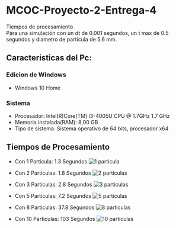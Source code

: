 # MCOC-Proyecto-2-Entrega-4
Tiempos de procesamiento  
Para una simulación con un dt de 0.001 segundos, un t max de 0.5 segundos y diametro de particula de 5.6 mm.

## Caracteristicas del Pc:

### Edicion de Windows
- Windows 10 Home

### Sistema
- Procesador: Intel(R)Core(TM) i3-4005U CPU @ 1.7GHz 1.7 GHz
- Memoria instalada(RAM): 8,00 GB
- Tipo de sistema: Sistema operativo de 64 bits, procesador x64

## Tiempos de Procesamiento

- Con 1 Particula: 1.3 Segundos
![1 particula](https://user-images.githubusercontent.com/53497030/66605532-a5b8af80-eb86-11e9-8f92-e86711682c50.png)

- Con 2 Particulas: 1.8 Segundos
![2 particulas](https://user-images.githubusercontent.com/53497030/66605531-a5b8af80-eb86-11e9-95b3-ee7f41371eb2.png)

- Con 3 Particulas: 2.8 Segundos
![3 particulas](https://user-images.githubusercontent.com/53497030/66605530-a5b8af80-eb86-11e9-8427-faedcb458731.png)

- Con 5 Particulas: 7.2 Segundos
![5 particulas](https://user-images.githubusercontent.com/53497030/66605529-a5201900-eb86-11e9-85da-a5bb5cb91746.png)

- Con 8 Particulas: 37.8 Segundos
![8 particulas](https://user-images.githubusercontent.com/53497030/66605526-a5201900-eb86-11e9-91ca-f42c5a41eaa9.png)

- Con 10 Particulas: 103 Segundos
![10 particulas](https://user-images.githubusercontent.com/53497030/66605541-a8b3a000-eb86-11e9-8063-e73418c7ede7.png)





